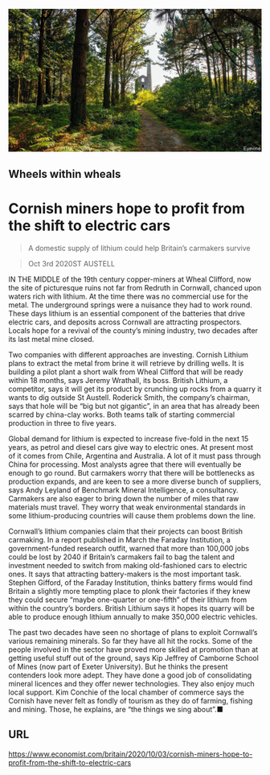 ![](./images/20201003_BRP004_0.jpg)

## Wheels within wheals

# Cornish miners hope to profit from the shift to electric cars

> A domestic supply of lithium could help Britain’s carmakers survive

> Oct 3rd 2020ST AUSTELL

IN THE MIDDLE of the 19th century copper-miners at Wheal Clifford, now the site of picturesque ruins not far from Redruth in Cornwall, chanced upon waters rich with lithium. At the time there was no commercial use for the metal. The underground springs were a nuisance they had to work round. These days lithium is an essential component of the batteries that drive electric cars, and deposits across Cornwall are attracting prospectors. Locals hope for a revival of the county’s mining industry, two decades after its last metal mine closed.

Two companies with different approaches are investing. Cornish Lithium plans to extract the metal from brine it will retrieve by drilling wells. It is building a pilot plant a short walk from Wheal Clifford that will be ready within 18 months, says Jeremy Wrathall, its boss. British Lithium, a competitor, says it will get its product by crunching up rocks from a quarry it wants to dig outside St Austell. Roderick Smith, the company’s chairman, says that hole will be “big but not gigantic”, in an area that has already been scarred by china-clay works. Both teams talk of starting commercial production in three to five years.

Global demand for lithium is expected to increase five-fold in the next 15 years, as petrol and diesel cars give way to electric ones. At present most of it comes from Chile, Argentina and Australia. A lot of it must pass through China for processing. Most analysts agree that there will eventually be enough to go round. But carmakers worry that there will be bottlenecks as production expands, and are keen to see a more diverse bunch of suppliers, says Andy Leyland of Benchmark Mineral Intelligence, a consultancy. Carmakers are also eager to bring down the number of miles that raw materials must travel. They worry that weak environmental standards in some lithium-producing countries will cause them problems down the line.

Cornwall’s lithium companies claim that their projects can boost British carmaking. In a report published in March the Faraday Institution, a government-funded research outfit, warned that more than 100,000 jobs could be lost by 2040 if Britain’s carmakers fail to bag the talent and investment needed to switch from making old-fashioned cars to electric ones. It says that attracting battery-makers is the most important task. Stephen Gifford, of the Faraday Institution, thinks battery firms would find Britain a slightly more tempting place to plonk their factories if they knew they could secure “maybe one-quarter or one-fifth” of their lithium from within the country’s borders. British Lithium says it hopes its quarry will be able to produce enough lithium annually to make 350,000 electric vehicles.

The past two decades have seen no shortage of plans to exploit Cornwall’s various remaining minerals. So far they have all hit the rocks. Some of the people involved in the sector have proved more skilled at promotion than at getting useful stuff out of the ground, says Kip Jeffrey of Camborne School of Mines (now part of Exeter University). But he thinks the present contenders look more adept. They have done a good job of consolidating mineral licences and they offer newer technologies. They also enjoy much local support. Kim Conchie of the local chamber of commerce says the Cornish have never felt as fondly of tourism as they do of farming, fishing and mining. Those, he explains, are “the things we sing about”.■

## URL

https://www.economist.com/britain/2020/10/03/cornish-miners-hope-to-profit-from-the-shift-to-electric-cars
